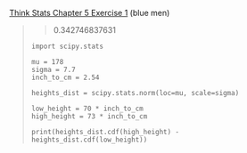 [Think Stats Chapter 5 Exercise 1](http://greenteapress.com/thinkstats2/html/thinkstats2006.html#toc50) (blue men)

>> 0.342746837631
> ```
> import scipy.stats
>
> mu = 178
> sigma = 7.7
> inch_to_cm = 2.54
>
> heights_dist = scipy.stats.norm(loc=mu, scale=sigma)
>
> low_height = 70 * inch_to_cm
> high_height = 73 * inch_to_cm
>
> print(heights_dist.cdf(high_height) - heights_dist.cdf(low_height))
> ```
